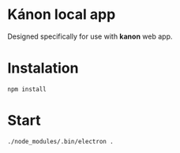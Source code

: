 # Kánon local app
Designed specifically for use with **kanon** web app.

# Instalation
`npm install`

# Start
`./node_modules/.bin/electron .`
